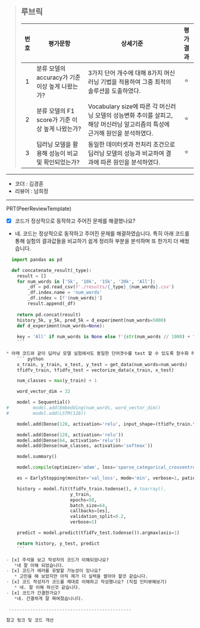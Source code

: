 >## **루브릭**
>
>|번호|평가문항|상세기준|평가결과|
>|:---:|---|---|:---:|
>|1|분류 모델의 accuracy가 기준 이상 높게 나왔는가?|3가지 단어 개수에 대해 8가지 머신러닝 기법을 적용하여 그중 최적의 솔루션을 도출하였다.|⭐|
>|2|분류 모델의 F1 score가 기준 이상 높게 나왔는가?|Vocabulary size에 따른 각 머신러닝 모델의 성능변화 추이를 살피고, 해당 머신러닝 알고리즘의 특성에 근거해 원인을 분석하였다.|⭐|
>|3|딥러닝 모델을 활용해 성능이 비교 및 확인되었는가?|동일한 데이터셋과 전처리 조건으로 딥러닝 모델의 성능과 비교하여 결과에 따른 원인을 분석하였다.|⭐|

----------------------------------------------

- 코더 : 김경훈
- 리뷰어 : 남희정

----------------------------------------------

PRT(PeerReviewTemplate)

- [x] 코드가 정상적으로 동작하고 주어진 문제를 해결했나요?
*  네. 코드는 정상적으로 동작하고 주어진 문제를 해결하였습니다. 특히 아래 코드를 통해 실험의 결과값들을 비교하기 쉽게 정리하 부분을 분석하며 또 한가지 더 배웠습니다.
``` python
  import pandas as pd

  def concatenate_result(_type):
    result = []
    for num_words in ['5k', '10k', '15k', '20k', 'All']:
        _df = pd.read_csv(f'./results/{_type}_{num_words}.csv')
        _df.index.name = 'num_words'
        _df.index = [f'{num_words}']
        result.append(_df)
    
    return pd.concat(result)
    history_5k, y_5k, pred_5k = d_experiment(num_words=5000)
    def d_experiment(num_words=None):
    
    key = 'All' if num_words is None else f'{str(num_words // 1000) + "k"}'
    ```
    
* 아래 코드와 같이 딥러닝 모델 실험에서도 동일한 단어갯수를 test 할 수 있도록 함수화 하였습니다.   
    ``` python    
    x_train, y_train, x_test, y_test = get_data(num_words=num_words)
    tfidfv_train, tfidfv_test = vectorize_data(x_train, x_test)

    num_classes = max(y_train) + 1

    word_vector_dim = 32  

    model = Sequential()
#         model.add(Embedding(num_words, word_vector_dim))
#         model.add(LSTM(128))

    model.add(Dense(128, activation='relu', input_shape=(tfidfv_train.todense().shape[1],)))  

    model.add(Dense(128, activation='relu')) 
    model.add(Dense(64, activation='relu'))
    model.add(Dense(num_classes, activation='softmax'))  

    model.summary()

    model.compile(optimizer='adam', loss='sparse_categorical_crossentropy', metrics=['accuracy'])

    es = EarlyStopping(monitor='val_loss', mode='min', verbose=1, patience=5)

    history = model.fit(tfidfv_train.todense(), #.toarray(),
                        y_train,
                        epochs=50,
                        batch_size=64,
                        callbacks=[es],
                        validation_split=0.2,
                        verbose=1)

    predict = model.predict(tfidfv_test.todense()).argmax(axis=1)

    return history, y_test, predict
    ```

- [x] 주석을 보고 작성자의 코드가 이해되었나요?
   *네 잘 이해 되었습니다.
- [x] 코드가 에러를 유발할 가능성이 있나요?
   * 고민을 해 보았지만 아직 제가 더 실력을 쌀아야 할것 같습니다. 
- [x] 코드 작성자가 코드를 제대로 이해하고 작성했나요? (직접 인터뷰해보기)
   * 네. 잘 이해 하신것 같습니다. 
- [x] 코드가 간결한가요?
   *네. 간결하게 잘 짜여졌습니니다. 
 
 ----------------------------------------------

참고 링크 및 코드 개선


